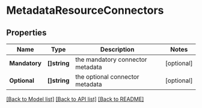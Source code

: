 # MetadataResourceConnectors

## Properties

Name | Type | Description | Notes
------------ | ------------- | ------------- | -------------
**Mandatory** | **[]string** | the mandatory connector metadata | [optional] 
**Optional** | **[]string** | the optional connector metadata | [optional] 

[[Back to Model list]](../README.md#documentation-for-models) [[Back to API list]](../README.md#documentation-for-api-endpoints) [[Back to README]](../README.md)


